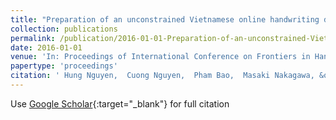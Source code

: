 ```yaml
---
title: "Preparation of an unconstrained Vietnamese online handwriting database and recognition experiments by recurrent neural networks"
collection: publications
permalink: /publication/2016-01-01-Preparation-of-an-unconstrained-Vietnamese-online-handwriting-database-and-recognition-experiments-by-recurrent-neural-networks
date: 2016-01-01
venue: 'In: Proceedings of International Conference on Frontiers in Handwriting Recognition, ICFHR'
papertype: 'proceedings'
citation: ' Hung Nguyen,  Cuong Nguyen,  Pham Bao,  Masaki Nakagawa, &quot;Preparation of an unconstrained Vietnamese online handwriting database and recognition experiments by recurrent neural networks.&quot; In: Proceedings of International Conference on Frontiers in Handwriting Recognition, ICFHR, 2016.'
---
```

Use [Google Scholar](https://scholar.google.com/scholar?q=Preparation+of+an+unconstrained+Vietnamese+online+handwriting+database+and+recognition+experiments+by+recurrent+neural+networks){:target="_blank"} for full citation
